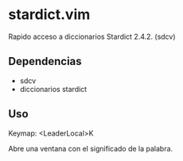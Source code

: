 # stardict.vim

Rapido acceso a diccionarios Stardict 2.4.2. (sdcv)

## Dependencias

- sdcv 
- diccionarios stardict

## Uso

Keymap: \<LeaderLocal\>K

Abre una ventana con el significado de la palabra.
